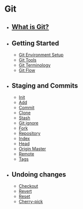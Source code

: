 # Git
  - ## [What is Git?](WhatGit/README.md) 
  - ## Getting Started
    - [Git Environment Setup](GettingStarted/Environment_Setup/README.md)
    - [Git Tools](GettingStarted/Tools/README.md)
    - [Git Terminology](GettingStarted/Terminology/README.md)
    - [Git Flow](GettingStarted/Flow/README.md)

  - ## Staging and Commits
    - [Init](Staging_Commits/Init/README.md)
    - [Add](Staging_Commits/Add/README.md)
    - [Commit](Staging_Commits/Commit/README.md)
    - [Clone](Staging_Commits/Clone/README.md)
    - [Stash](Staging_Commits/Stash/README.md)
    - [Git ignore](Staging_Commits/Ignore/README.md)
    - [Fork](Staging_Commits/Fork/README.md)
    - [Repository](Staging_Commits/Repository/README.md)
    - [Index](Staging_Commits/Index/README.md)
    - [Head](Staging_Commits/Head/README.md)
    - [Origin Master](Staging_Commits/Origin_Master/README.md)
    - [Remote](Staging_Commits/Remote/README.md)
    - [Tags](Staging_Commits/Tags/README.md)

  - ## Undoing changes
    - [Checkout](Undoing/Checkout/README.md)
    - [Revert](Undoing/Revert/README.md)
    - [Reset](Undoing/Reset/README.md)
    - [Cherry-pick](Undoing/Cherry_Pick/README.md)

